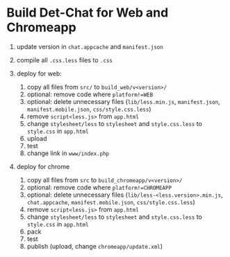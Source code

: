 Build Det-Chat for Web and Chromeapp
====================================

1. update version in `chat.appcache` and `manifest.json`
2. compile all `.css.less` files to `.css`

3. deploy for web:
    1. copy all files from `src/` to `build_web/v<version>/`
    2. optional: remove code where `platform!=WEB`
    3. optional: delete unnecessary files (`lib/less.min.js`, `manifest.json`, `manifest.mobile.json`, `css/style.css.less`)
    4. remove `script<less.js>` from `app.html`
    5. change `stylesheet/less` to `stylesheet` and `style.css.less` to `style.css` in `app.html`
    6. upload
    7. test
    8. change link in `www/index.php`

4. deploy for chrome
    1. copy all files from `src` to `build_chromeapp/v<version>/`
    2. optional: remove code where `platform!=CHROMEAPP`
    3. optional: delete unnecessary files (`lib/less-<less.version>.min.js`, `chat.appcache`, `manifest.mobile.json`, `css/style.css.less`)
    4. remove `script<less.js>` from `app.html`
    5. change `stylesheet/less` to `stylesheet` and `style.css.less` to `style.css` in `app.html`
    6. pack
    7. test
    8. publish (upload, change `chromeapp/update.xml`)
